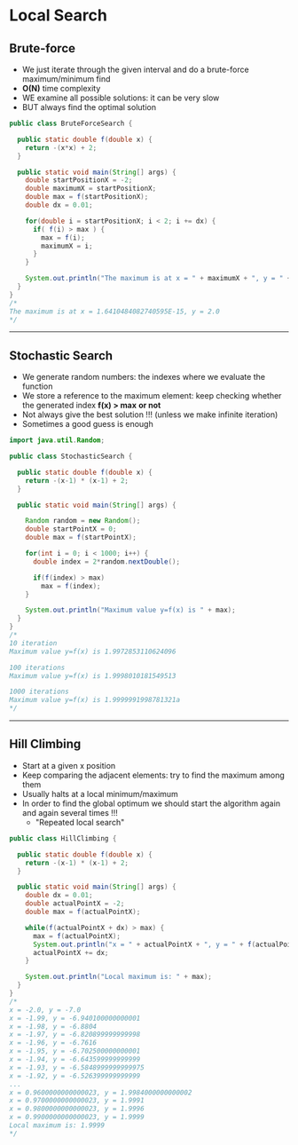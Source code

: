 # Local Search

## Brute-force
- We just iterate through the given interval and do a brute-force maximum/minimum find
- **O(N)** time complexity
- WE examine all possible solutions: it can be very slow
- BUT always find the optimal solution

```java
public class BruteForceSearch {

  public static double f(double x) {
    return -(x*x) + 2;
  }

  public static void main(String[] args) {
    double startPositionX = -2;
    double maximumX = startPositionX;
    double max = f(startPositionX);
    double dx = 0.01;

    for(double i = startPositionX; i < 2; i += dx) {
      if( f(i) > max ) {
        max = f(i);
        maximumX = i;
      }
    }

    System.out.println("The maximum is at x = " + maximumX + ", y = " + f(maximumX));
  }
}
/*
The maximum is at x = 1.6410484082740595E-15, y = 2.0
*/
```

--------

## Stochastic Search
- We generate random numbers: the indexes where we evaluate the function
- We store a reference to the maximum element: keep checking whether the generated index **f(x) > max** **or not**
- Not always give the best solution !!! (unless we make infinite iteration)
- Sometimes a good guess is enough

```java
import java.util.Random;

public class StochasticSearch {

  public static double f(double x) {
    return -(x-1) * (x-1) + 2;
  }

  public static void main(String[] args) {

    Random random = new Random();
    double startPointX = 0;
    double max = f(startPointX);

    for(int i = 0; i < 1000; i++) {
      double index = 2*random.nextDouble();

      if(f(index) > max)
        max = f(index);
    }

    System.out.println("Maximum value y=f(x) is " + max);
  }
}
/*
10 iteration
Maximum value y=f(x) is 1.9972853110624096

100 iterations
Maximum value y=f(x) is 1.9998010181549513

1000 iterations
Maximum value y=f(x) is 1.9999991998781321a
*/
```

-------

## Hill Climbing
- Start at a given x position
- Keep comparing the adjacent elements: try to find the maximum among them
- Usually halts at a local minimum/maximum
- In order to find the global optimum we should start the algorithm again and again several times !!!
  - "Repeated local search"

```java
public class HillClimbing {

  public static double f(double x) {
    return -(x-1) * (x-1) + 2;
  }

  public static void main(String[] args) {
    double dx = 0.01;
    double actualPointX = -2;
    double max = f(actualPointX);

    while(f(actualPointX + dx) > max) {
      max = f(actualPointX);
      System.out.println("x = " + actualPointX + ", y = " + f(actualPointX));
      actualPointX += dx;
    }

    System.out.println("Local maximum is: " + max);
  }
}
/*
x = -2.0, y = -7.0
x = -1.99, y = -6.940100000000001
x = -1.98, y = -6.8804
x = -1.97, y = -6.820899999999998
x = -1.96, y = -6.7616
x = -1.95, y = -6.702500000000001
x = -1.94, y = -6.643599999999999
x = -1.93, y = -6.5848999999999975
x = -1.92, y = -6.526399999999999
...
x = 0.9600000000000023, y = 1.9984000000000002
x = 0.9700000000000023, y = 1.9991
x = 0.9800000000000023, y = 1.9996
x = 0.9900000000000023, y = 1.9999
Local maximum is: 1.9999
*/
```
